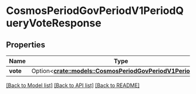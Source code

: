 # CosmosPeriodGovPeriodV1PeriodQueryVoteResponse

## Properties

Name | Type | Description | Notes
------------ | ------------- | ------------- | -------------
**vote** | Option<[**crate::models::CosmosPeriodGovPeriodV1PeriodVote**](cosmos.gov.v1.Vote.md)> |  | [optional]

[[Back to Model list]](../README.md#documentation-for-models) [[Back to API list]](../README.md#documentation-for-api-endpoints) [[Back to README]](../README.md)


